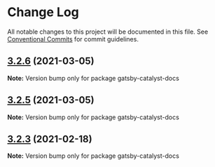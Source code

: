 # Change Log

All notable changes to this project will be documented in this file.
See [Conventional Commits](https://conventionalcommits.org) for commit guidelines.

## [3.2.6](https://github.com/ehowey/gatsby-starter-catalyst-core/compare/gatsby-catalyst-docs@3.2.5...gatsby-catalyst-docs@3.2.6) (2021-03-05)

**Note:** Version bump only for package gatsby-catalyst-docs





## [3.2.5](https://github.com/ehowey/gatsby-starter-catalyst-core/compare/gatsby-catalyst-docs@3.2.4...gatsby-catalyst-docs@3.2.5) (2021-03-05)

**Note:** Version bump only for package gatsby-catalyst-docs





## [3.2.3](https://github.com/ehowey/gatsby-starter-catalyst-core/compare/gatsby-catalyst-docs@3.2.2...gatsby-catalyst-docs@3.2.3) (2021-02-18)

**Note:** Version bump only for package gatsby-catalyst-docs
